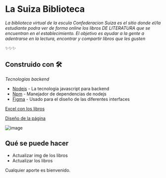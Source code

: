 # La Suiza Biblioteca

_La biblioteca virtual de la escula Confederacion Suiza es el sitio
donde el/la estudiante podra ver de forma online los libros 
DE LITERATURA  que se encuentran en el establecimiento.
El objetivo es ayudar a la gente a adentrarse en la lectura,
encontrar y compartir libros que les gusten_

✨✨✨
## Construido con 🛠️

_Tecnologias backend_

* [Nodejs](https://nodejs.org/en/) - La tecnologia javascript para backend
* [Npm](https://npmjs.com/) - Manejador de dependencias de nodejs
* [Figma](https://figma.com/) - Usado para el diseño de las diferentes interfaces

[Excel con los libros](https://docs.google.com/spreadsheets/d/1dTpMsIe-oh8zCCCRAPy-HssUYr_aEyEh/edit?usp=sharing&ouid=116385415134941326459&rtpof=true&sd=true)

[Diseño de la página](https://www.figma.com/file/Hb3PE2YIh85jKc9YOtbMcF/biblioteca?node-id=0%3A1&t=k8dZ0AVSiLx8EDZD-1)

![image](https://user-images.githubusercontent.com/66080281/205464144-bf39da40-4727-4f8f-ab8b-783215d3deca.png)


## Qué se puede hacer
- Actualizar img de los libros
- Actualizar los libros

Cualquier aporte es bienvenido.
